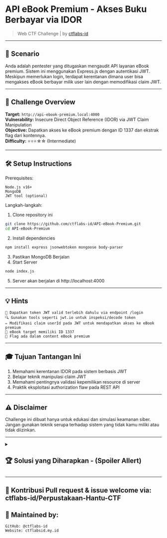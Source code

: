 # API eBook Premium - Akses Buku Berbayar via IDOR

> Web CTF Challenge | by [ctflabs-id](https://github.com/ctflabs-id)


---

## 📖 Scenario

Anda adalah pentester yang ditugaskan mengaudit API layanan eBook premium. Sistem ini menggunakan Express.js dengan autentikasi JWT. Meskipun memerlukan login, terdapat kerentanan dimana user bisa mengakses eBook berbayar milik user lain dengan memodifikasi claim JWT.

---

## 🎯 Challenge Overview
**Target:** `http://api-ebook-premium.local:4000`<br>
**Vulnerability:** Insecure Direct Object Reference (IDOR) via JWT Claim Manipulation<br>
**Objective:** Dapatkan akses ke eBook premium dengan ID 1337 dan ekstrak flag dari kontennya.<br>
**Difficulty:** ⭐⭐⭐☆☆ (Intermediate)

---
## 🛠️ Setup Instructions

Prerequisites:

    Node.js v16+
    MongoDB
    JWT tool (optional)

Langkah-langkah:

  1. Clone repository ini
```bash
git clone https://github.com/ctflabs-id/API-eBook-Premium.git
cd API-eBook-Premium
```
  2. Install dependencies
```bash
npm install express jsonwebtoken mongoose body-parser
```
  3. Pastikan MongoDB Berjalan
  4. Start Server
```bash
node index.js
```
  5. Server akan berjalan di http://localhost:4000

---

## 💡 Hints
    🔑 Dapatkan token JWT valid terlebih dahulu via endpoint /login
    🔍 Gunakan tools seperti jwt.io untuk inspeksi/decode token
    ✏️ Modifikasi claim userId pada JWT untuk mendapatkan akses ke eBook premium
    📌 eBook target memiliki ID 1337
    🚩 Flag ada dalam content eBook premium

---

## 🎓 Tujuan Tantangan Ini
  1. Memahami kerentanan IDOR pada sistem berbasis JWT
  2. Belajar teknik manipulasi claim JWT
  3. Memahami pentingnya validasi kepemilikan resource di server
  4. Praktik eksploitasi authorization flaw pada REST API

---

## ⚠️ Disclaimer

Challenge ini dibuat hanya untuk edukasi dan simulasi keamanan siber. Jangan gunakan teknik serupa terhadap sistem yang tidak kamu miliki atau tidak diizinkan.

---
<details><summary><h2>🏆 Solusi yang Diharapkan - (Spoiler Allert)</h2></summary>

Peserta harus:


    
</details>

---

## 🤝 Kontribusi Pull request & issue welcome via: ctflabs-id/Perpustakaan-Hantu-CTF
## 🧠 Maintained by:
```
GitHub: @ctflabs-id
Website: ctflabsid.my.id
```



